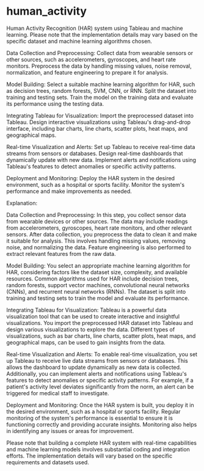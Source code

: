 # human_activity
 Human Activity Recognition (HAR) system using Tableau and machine learning. Please note that the implementation details may vary based on the specific dataset and machine learning algorithms chosen.

Data Collection and Preprocessing:
Collect data from wearable sensors or other sources, such as accelerometers, gyroscopes, and heart rate monitors.
Preprocess the data by handling missing values, noise removal, normalization, and feature engineering to prepare it for analysis.

Model Building:
Select a suitable machine learning algorithm for HAR, such as decision trees, random forests, SVM, CNN, or RNN.
Split the dataset into training and testing sets.
Train the model on the training data and evaluate its performance using the testing data.

Integrating Tableau for Visualization:
Import the preprocessed dataset into Tableau.
Design interactive visualizations using Tableau's drag-and-drop interface, including bar charts, line charts, scatter plots, heat maps, and geographical maps.

Real-time Visualization and Alerts:
Set up Tableau to receive real-time data streams from sensors or databases.
Design real-time dashboards that dynamically update with new data.
Implement alerts and notifications using Tableau's features to detect anomalies or specific activity patterns.

Deployment and Monitoring:
Deploy the HAR system in the desired environment, such as a hospital or sports facility.
Monitor the system's performance and make improvements as needed.

Explanation:

Data Collection and Preprocessing:
In this step, you collect sensor data from wearable devices or other sources. The data may include readings from accelerometers, gyroscopes, heart rate monitors, and other relevant sensors. After data collection, you preprocess the data to clean it and make it suitable for analysis. This involves handling missing values, removing noise, and normalizing the data. Feature engineering is also performed to extract relevant features from the raw data.

Model Building:
You select an appropriate machine learning algorithm for HAR, considering factors like the dataset size, complexity, and available resources. Common algorithms used for HAR include decision trees, random forests, support vector machines, convolutional neural networks (CNNs), and recurrent neural networks (RNNs). The dataset is split into training and testing sets to train the model and evaluate its performance.

Integrating Tableau for Visualization:
Tableau is a powerful data visualization tool that can be used to create interactive and insightful visualizations. You import the preprocessed HAR dataset into Tableau and design various visualizations to explore the data. Different types of visualizations, such as bar charts, line charts, scatter plots, heat maps, and geographical maps, can be used to gain insights from the data.

Real-time Visualization and Alerts:
To enable real-time visualization, you set up Tableau to receive live data streams from sensors or databases. This allows the dashboard to update dynamically as new data is collected. Additionally, you can implement alerts and notifications using Tableau's features to detect anomalies or specific activity patterns. For example, if a patient's activity level deviates significantly from the norm, an alert can be triggered for medical staff to investigate.

Deployment and Monitoring:
Once the HAR system is built, you deploy it in the desired environment, such as a hospital or sports facility. Regular monitoring of the system's performance is essential to ensure it is functioning correctly and providing accurate insights. Monitoring also helps in identifying any issues or areas for improvement.

Please note that building a complete HAR system with real-time capabilities and machine learning models involves substantial coding and integration efforts. The implementation details will vary based on the specific requirements and datasets used.
